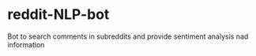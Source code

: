 # reddit-NLP-bot
Bot to search comments in subreddits and provide sentiment analysis nad information

